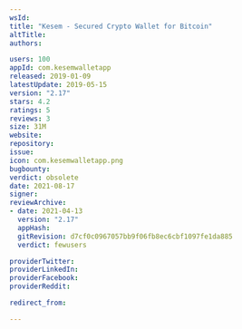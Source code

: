 ```yaml
---
wsId: 
title: "Kesem - Secured Crypto Wallet for Bitcoin"
altTitle: 
authors:

users: 100
appId: com.kesemwalletapp
released: 2019-01-09
latestUpdate: 2019-05-15
version: "2.17"
stars: 4.2
ratings: 5
reviews: 3
size: 31M
website: 
repository: 
issue: 
icon: com.kesemwalletapp.png
bugbounty: 
verdict: obsolete
date: 2021-08-17
signer: 
reviewArchive:
- date: 2021-04-13
  version: "2.17"
  appHash: 
  gitRevision: d7cf0c0967057bb9f06fb8ec6cbf1097fe1da885
  verdict: fewusers

providerTwitter: 
providerLinkedIn: 
providerFacebook: 
providerReddit: 

redirect_from:

---
```



